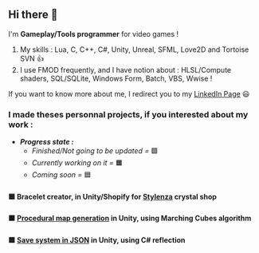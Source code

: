 ## Hi there 👋

I'm **Gameplay/Tools programmer** for video games ! 

1. My skills : Lua, C, C++, C#, Unity, Unreal, SFML, Love2D and Tortoise SVN 👍
1. I use FMOD frequently, and I have notion about : HLSL/Compute shaders, SQL/SQLite, Windows Form, Batch, VBS, Wwise !

If you want to know more about me, I redirect you to my [LinkedIn Page](https://www.linkedin.com/in/marc-charre/) 😃


### I made theses personnal projects, if you interested about my work : 

- _**Progress state :**_
  - _Finished/Not going to be updated =_ 🟩
  - _Currently working on it =_ 🟧
  - _Coming soon =_ 🟦



#### 🟦 Bracelet creator, in Unity/Shopify for [Stylenza](https://stylenzamineraux.fr/) crystal shop
#### 🟧 [Procedural map generation](https://github.com/Marconino/ProceduralGeneration) in Unity, using Marching Cubes algorithm 
#### 🟩 [Save system in JSON](https://github.com/Marconino/JsonSerialization) in Unity, using C# reflection

